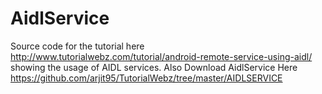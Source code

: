 # AidlService
Source code for the tutorial here http://www.tutorialwebz.com/tutorial/android-remote-service-using-aidl/ showing the usage of AIDL services.
Also Download AidlService Here https://github.com/arjit95/TutorialWebz/tree/master/AIDLSERVICE
